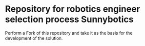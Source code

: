 # Repository for robotics engineer selection process Sunnybotics

Perform a Fork of this repository and take it as the basis for the development of the solution.
